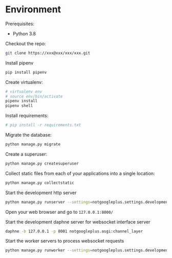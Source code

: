 # Environment

Prerequisites:

- Python 3.8

Checkout the repo:

```bash
git clone https://xxx@xxx/xxx/xxx.git
```

Install pipenv

```bash
pip install pipenv
```

Create virtualenv:

```bash
# virtualenv env
# source env/bin/activate
pipenv install
pipenv shell
```

Install requirements:

```bash
# pip install -r requirements.txt
```

Migrate the database:

```bash
python manage.py migrate
```

Create a superuser:

```bash
python manage.py createsuperuser
```

Collect static files from each of your applications into a single location:

```bash
python manage.py collectstatic
```

Start the development http server

```bash
python manage.py runserver --settings=notgoogleplus.settings.development
```

Open your web browser and go to `127.0.0.1:8000/`

Start the development daphne server for websocket interface server

```bash
daphne -b 127.0.0.1 -p 8001 notgoogleplus.asgi:channel_layer
```

Start the worker servers to process websocket requests

```bash
python manage.py runworker --settings=notgoogleplus.settings.development
```
